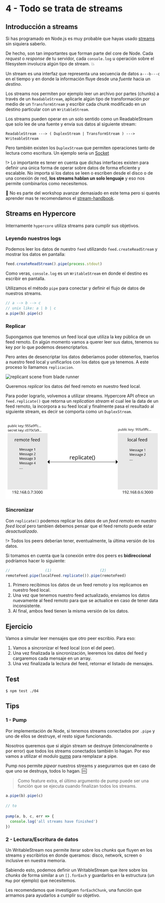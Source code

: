 # 4 - Todo se trata de streams

## Introducción a streams

Si has programado en Node.js es muy probable que hayas usado [streams](https://nodejs.org/api/stream.html)
sin siquiera saberlo.

De hecho, son tan importantes que forman parte del core de Node. Cada _request_ o _response_ de tu
servidor, cada `console.log` u operación sobre el filesystem involucra algún tipo de stream. :boom:

Un stream es una interfaz que representa una secuencia de datos `a---b---c` en el tiempo y en donde
la información fluye desde una _fuente_ hacia un _destino_.

Los streams nos permiten por ejemplo leer un archivo por partes (chunks) a través de un `ReadableStream`,
aplicarle algún tipo de transformación por medio de un `TransformStream` y escribir cada chunk modificado
en un destino particular con un `WritableStream`.

Los streams pueden operar en un solo sentido como un ReadableStream que solo lee de una fuente
y envía sus datos al siguiente stream:

```
ReadableStream ---> ( DuplexStream | TransformStream ) ---> WriteableStream
```

Pero también existen los `DuplexStream` que permiten operaciones tanto de lectura como escritura.
Un ejemplo seria un [Socket](https://nodejs.org/api/net.html#net_new_net_socket_options)

!> Lo importante es tener en cuenta que dichas interfaces existen para definir una única forma de operar
sobre datos de forma eficiente y escalable. No importa si los datos se leen o escriben desde el disco o de una
conexión de red, **los streams hablan un solo lenguaje** y eso nos permite combinarlos como necesitemos.

:link: No es parte del workshop avanzar demasiado en este tema pero si querés aprender mas te recomendamos el
[stream-handbook](https://github.com/substack/stream-handbook).

## Streams en Hypercore

Internamente `hypercore` utiliza streams para cumplir sus objetivos.

### Leyendo nuestros logs

Podemos leer los datos de nuestro `feed` utilizando `feed.createReadStream` y mostrar los datos en pantalla:

```javascript
feed.createReadStream().pipe(process.stdout)
```

Como veras, `console.log` es un `WritableStream` en donde el destino es escribir en pantalla.

Utilizamos el método `pipe` para conectar y definir el flujo de datos de nuestros streams.

```javascript
// a --> b --> c
// unix like: a | b | c
a.pipe(b).pipe(c)
```

### Replicar

Supongamos que tenemos un feed local que utiliza la key pública de un feed remoto. En algún momento vamos
a querer leer sus datos, tenemos su key por lo que podemos desencriptarlos.

Pero antes de desencriptar los datos deberíamos poder obtenerlos, traerlos a nuestro feed local y unificarlos
con los datos que ya tenemos. A este proceso lo llamamos `replicacion`.

![replicant scene from blade runner](https://media.giphy.com/media/xtpNfxNz7rTSo/giphy.gif)

Queremos _replicar_ los datos del feed remoto en nuestro feed local.

Para poder lograrlo, volvemos a utilizar streams. Hypercore API ofrece un `feed.replicate()` que retorna un
_replication stream_ el cual lee la data de un feed remoto, la incorpora a su feed local y finalmente pasa el resultado
al siguiente stream, es decir se comporta como un `DuplexStream`.

![replicate](images/replicate.png)

### Sincronizar

Con `replicate()` podemos replicar los datos de un _feed remoto_ en nuestro _feed local_ pero tambien debemos
pensar que el feed remoto puede estar _desactualizado_.

!> Todos los peers deberían tener, eventualmente, la última versión de los datos.

Si tomamos en cuenta que la conexión entre dos peers es **bidireccional** podríamos hacer lo siguiente:
```javascript
//                (1)                      (2)
remoteFeed.pipe(localFeed.replicate()).pipe(remoteFeed)
```
1. Primero recibimos los datos de un feed remoto y los replicamos en nuestro feed local.
2. Una vez que tenemos nuestro feed actualizado, enviamos los datos nuevamente al feed remoto
para que se actualice en caso de tener data inconsistente.
3. Al final, ambos feed tienen la misma versión de los datos.

## Ejercicio

Vamos a simular leer mensajes que otro peer escribio. Para eso:

1. Vamos a sincronizar el feed local (con el del peer).
2. Una vez finalizada la sincronización, leeremos los datos del feed y cargaremos
cada mensaje en un array.
3. Una vez finalizada la lectura del feed, retornar el listado de mensajes.

## Test

```
$ npm test ./04
```

## Tips

### 1 - Pump

Por implementación de Node, si tenemos streams conectados por `.pipe` y uno de ellos
se destruye, el resto sigue funcionando.

Nosotros queremos que si algún stream se destruye (intencionalmente o por error) que todos
los streams conectados también lo hagan. Por eso vamos a utilizar el modulo [pump](/pump)
para remplazar a pipe.

Pump nos permite _pipear_ nuestros streams y asegurarnos que en caso de que uno se destruya, todos lo hagan. :cool:

> Como feature extra, el último argumento de pump puede ser una función que se ejecuta
cuando finalizan todos los streams.

```javascript
a.pipe(b).pipe(c)

// to

pump(a, b, c, err => {
  console.log('all streams have finished')
})
```

### 2 - Lectura/Escritura de datos

Un WritableStream nos permite iterar sobre los _chunks_ que fluyen en los streams y
escribirlos en donde queramos: disco, network, screen o inclusive en nuestra memoria.

Sabiendo esto, podemos definir un WritableStream que itere sobre los _chunks_ de forma similar a un `[].forEach`
y guardarlos en la estructura (un `Map` por ejemplo) que necesitemos.

Les recomendamos que investiguen `forEachChunk`, una función que armamos para ayudarlos a cumplir su objetivo.
